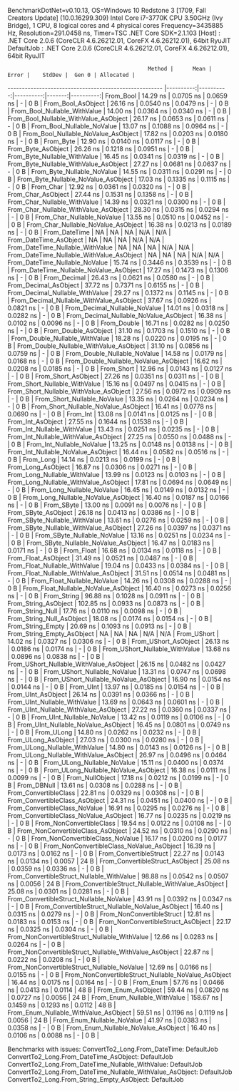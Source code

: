 
BenchmarkDotNet=v0.10.13, OS=Windows 10 Redstone 3 [1709, Fall Creators Update] (10.0.16299.309)
Intel Core i7-3770K CPU 3.50GHz (Ivy Bridge), 1 CPU, 8 logical cores and 4 physical cores
Frequency=3435885 Hz, Resolution=291.0458 ns, Timer=TSC
.NET Core SDK=2.1.103
  [Host]     : .NET Core 2.0.6 (CoreCLR 4.6.26212.01, CoreFX 4.6.26212.01), 64bit RyuJIT
  DefaultJob : .NET Core 2.0.6 (CoreCLR 4.6.26212.01, CoreFX 4.6.26212.01), 64bit RyuJIT


                                                Method |      Mean |     Error |    StdDev |  Gen 0 | Allocated |
------------------------------------------------------ |----------:|----------:|----------:|-------:|----------:|
                                             From_Bool |  14.29 ns | 0.0705 ns | 0.0659 ns |      - |       0 B |
                                    From_Bool_AsObject |  26.16 ns | 0.0540 ns | 0.0479 ns |      - |       0 B |
                          From_Bool_Nullable_WithValue |  14.00 ns | 0.0364 ns | 0.0340 ns |      - |       0 B |
                 From_Bool_Nullable_WithValue_AsObject |  26.17 ns | 0.0653 ns | 0.0611 ns |      - |       0 B |
                            From_Bool_Nullable_NoValue |  13.07 ns | 0.1088 ns | 0.0964 ns |      - |       0 B |
                   From_Bool_Nullable_NoValue_AsObject |  17.82 ns | 0.0203 ns | 0.0180 ns |      - |       0 B |
                                             From_Byte |  12.90 ns | 0.0140 ns | 0.0117 ns |      - |       0 B |
                                    From_Byte_AsObject |  26.26 ns | 0.1218 ns | 0.0951 ns |      - |       0 B |
                          From_Byte_Nullable_WithValue |  16.45 ns | 0.0341 ns | 0.0319 ns |      - |       0 B |
                 From_Byte_Nullable_WithValue_AsObject |  27.27 ns | 0.0681 ns | 0.0637 ns |      - |       0 B |
                            From_Byte_Nullable_NoValue |  14.55 ns | 0.0311 ns | 0.0291 ns |      - |       0 B |
                   From_Byte_Nullable_NoValue_AsObject |  17.03 ns | 0.1335 ns | 0.1115 ns |      - |       0 B |
                                             From_Char |  12.92 ns | 0.0361 ns | 0.0320 ns |      - |       0 B |
                                    From_Char_AsObject |  27.44 ns | 0.1531 ns | 0.1358 ns |      - |       0 B |
                          From_Char_Nullable_WithValue |  14.39 ns | 0.0321 ns | 0.0300 ns |      - |       0 B |
                 From_Char_Nullable_WithValue_AsObject |  28.30 ns | 0.0315 ns | 0.0294 ns |      - |       0 B |
                            From_Char_Nullable_NoValue |  13.55 ns | 0.0510 ns | 0.0452 ns |      - |       0 B |
                   From_Char_Nullable_NoValue_AsObject |  16.38 ns | 0.0213 ns | 0.0189 ns |      - |       0 B |
                                         From_DateTime |        NA |        NA |        NA |    N/A |       N/A |
                                From_DateTime_AsObject |        NA |        NA |        NA |    N/A |       N/A |
                      From_DateTime_Nullable_WithValue |        NA |        NA |        NA |    N/A |       N/A |
             From_DateTime_Nullable_WithValue_AsObject |        NA |        NA |        NA |    N/A |       N/A |
                        From_DateTime_Nullable_NoValue |  15.74 ns | 0.3446 ns | 0.3539 ns |      - |       0 B |
               From_DateTime_Nullable_NoValue_AsObject |  17.27 ns | 0.1473 ns | 0.1306 ns |      - |       0 B |
                                          From_Decimal |  26.43 ns | 0.0621 ns | 0.0580 ns |      - |       0 B |
                                 From_Decimal_AsObject |  37.72 ns | 0.7371 ns | 0.6155 ns |      - |       0 B |
                       From_Decimal_Nullable_WithValue |  29.27 ns | 0.1372 ns | 0.1145 ns |      - |       0 B |
              From_Decimal_Nullable_WithValue_AsObject |  37.67 ns | 0.0926 ns | 0.0821 ns |      - |       0 B |
                         From_Decimal_Nullable_NoValue |  14.01 ns | 0.0318 ns | 0.0282 ns |      - |       0 B |
                From_Decimal_Nullable_NoValue_AsObject |  16.38 ns | 0.0102 ns | 0.0096 ns |      - |       0 B |
                                           From_Double |  16.71 ns | 0.0282 ns | 0.0250 ns |      - |       0 B |
                                  From_Double_AsObject |  31.10 ns | 0.1703 ns | 0.1510 ns |      - |       0 B |
                        From_Double_Nullable_WithValue |  18.28 ns | 0.0220 ns | 0.0195 ns |      - |       0 B |
               From_Double_Nullable_WithValue_AsObject |  31.10 ns | 0.0856 ns | 0.0759 ns |      - |       0 B |
                          From_Double_Nullable_NoValue |  14.58 ns | 0.0179 ns | 0.0168 ns |      - |       0 B |
                 From_Double_Nullable_NoValue_AsObject |  16.62 ns | 0.0208 ns | 0.0185 ns |      - |       0 B |
                                            From_Short |  12.96 ns | 0.0143 ns | 0.0127 ns |      - |       0 B |
                                   From_Short_AsObject |  27.26 ns | 0.0351 ns | 0.0311 ns |      - |       0 B |
                         From_Short_Nullable_WithValue |  15.16 ns | 0.0497 ns | 0.0415 ns |      - |       0 B |
                From_Short_Nullable_WithValue_AsObject |  27.56 ns | 0.0972 ns | 0.0909 ns |      - |       0 B |
                           From_Short_Nullable_NoValue |  13.35 ns | 0.0264 ns | 0.0234 ns |      - |       0 B |
                  From_Short_Nullable_NoValue_AsObject |  16.41 ns | 0.0778 ns | 0.0690 ns |      - |       0 B |
                                              From_Int |  13.08 ns | 0.0141 ns | 0.0125 ns |      - |       0 B |
                                     From_Int_AsObject |  27.55 ns | 0.1644 ns | 0.1538 ns |      - |       0 B |
                           From_Int_Nullable_WithValue |  13.43 ns | 0.0251 ns | 0.0235 ns |      - |       0 B |
                  From_Int_Nullable_WithValue_AsObject |  27.25 ns | 0.0550 ns | 0.0488 ns |      - |       0 B |
                             From_Int_Nullable_NoValue |  13.25 ns | 0.0148 ns | 0.0138 ns |      - |       0 B |
                    From_Int_Nullable_NoValue_AsObject |  16.44 ns | 0.0582 ns | 0.0516 ns |      - |       0 B |
                                             From_Long |  14.14 ns | 0.0213 ns | 0.0199 ns |      - |       0 B |
                                    From_Long_AsObject |  16.87 ns | 0.0306 ns | 0.0271 ns |      - |       0 B |
                          From_Long_Nullable_WithValue |  13.99 ns | 0.0123 ns | 0.0103 ns |      - |       0 B |
                 From_Long_Nullable_WithValue_AsObject |  17.81 ns | 0.0694 ns | 0.0649 ns |      - |       0 B |
                            From_Long_Nullable_NoValue |  16.45 ns | 0.0149 ns | 0.0132 ns |      - |       0 B |
                   From_Long_Nullable_NoValue_AsObject |  16.40 ns | 0.0187 ns | 0.0166 ns |      - |       0 B |
                                            From_SByte |  13.00 ns | 0.0091 ns | 0.0076 ns |      - |       0 B |
                                   From_SByte_AsObject |  26.18 ns | 0.0413 ns | 0.0386 ns |      - |       0 B |
                         From_SByte_Nullable_WithValue |  13.61 ns | 0.0276 ns | 0.0259 ns |      - |       0 B |
                From_SByte_Nullable_WithValue_AsObject |  27.26 ns | 0.0397 ns | 0.0371 ns |      - |       0 B |
                           From_SByte_Nullable_NoValue |  13.16 ns | 0.0251 ns | 0.0234 ns |      - |       0 B |
                  From_SByte_Nullable_NoValue_AsObject |  16.47 ns | 0.0183 ns | 0.0171 ns |      - |       0 B |
                                            From_Float |  16.68 ns | 0.0134 ns | 0.0118 ns |      - |       0 B |
                                   From_Float_AsObject |  31.49 ns | 0.0521 ns | 0.0487 ns |      - |       0 B |
                         From_Float_Nullable_WithValue |  19.04 ns | 0.0433 ns | 0.0384 ns |      - |       0 B |
                From_Float_Nullable_WithValue_AsObject |  31.51 ns | 0.0514 ns | 0.0481 ns |      - |       0 B |
                           From_Float_Nullable_NoValue |  14.26 ns | 0.0308 ns | 0.0288 ns |      - |       0 B |
                  From_Float_Nullable_NoValue_AsObject |  16.40 ns | 0.0273 ns | 0.0256 ns |      - |       0 B |
                                           From_String |  96.88 ns | 0.1028 ns | 0.0911 ns |      - |       0 B |
                                  From_String_AsObject | 102.85 ns | 0.0933 ns | 0.0873 ns |      - |       0 B |
                                      From_String_Null |  17.76 ns | 0.0110 ns | 0.0098 ns |      - |       0 B |
                             From_String_Null_AsObject |  18.08 ns | 0.0174 ns | 0.0154 ns |      - |       0 B |
                                     From_String_Empty |  20.69 ns | 0.1093 ns | 0.0913 ns |      - |       0 B |
                            From_String_Empty_AsObject |        NA |        NA |        NA |    N/A |       N/A |
                                           From_UShort |  14.02 ns | 0.0327 ns | 0.0306 ns |      - |       0 B |
                                  From_UShort_AsObject |  26.13 ns | 0.0186 ns | 0.0174 ns |      - |       0 B |
                        From_UShort_Nullable_WithValue |  13.68 ns | 0.0896 ns | 0.0838 ns |      - |       0 B |
               From_UShort_Nullable_WithValue_AsObject |  26.15 ns | 0.0482 ns | 0.0427 ns |      - |       0 B |
                          From_UShort_Nullable_NoValue |  13.31 ns | 0.0747 ns | 0.0698 ns |      - |       0 B |
                 From_UShort_Nullable_NoValue_AsObject |  16.90 ns | 0.0154 ns | 0.0144 ns |      - |       0 B |
                                             From_UInt |  13.97 ns | 0.0185 ns | 0.0154 ns |      - |       0 B |
                                    From_UInt_AsObject |  26.14 ns | 0.0391 ns | 0.0366 ns |      - |       0 B |
                          From_UInt_Nullable_WithValue |  13.69 ns | 0.0643 ns | 0.0601 ns |      - |       0 B |
                 From_UInt_Nullable_WithValue_AsObject |  27.22 ns | 0.0360 ns | 0.0337 ns |      - |       0 B |
                            From_UInt_Nullable_NoValue |  13.42 ns | 0.0119 ns | 0.0106 ns |      - |       0 B |
                   From_UInt_Nullable_NoValue_AsObject |  16.45 ns | 0.0801 ns | 0.0749 ns |      - |       0 B |
                                            From_ULong |  14.80 ns | 0.0262 ns | 0.0232 ns |      - |       0 B |
                                   From_ULong_AsObject |  27.03 ns | 0.0300 ns | 0.0280 ns |      - |       0 B |
                         From_ULong_Nullable_WithValue |  14.80 ns | 0.0143 ns | 0.0126 ns |      - |       0 B |
                From_ULong_Nullable_WithValue_AsObject |  26.97 ns | 0.0496 ns | 0.0464 ns |      - |       0 B |
                           From_ULong_Nullable_NoValue |  15.11 ns | 0.0400 ns | 0.0374 ns |      - |       0 B |
                  From_ULong_Nullable_NoValue_AsObject |  16.38 ns | 0.0111 ns | 0.0099 ns |      - |       0 B |
                                       From_NullObject |  17.18 ns | 0.0212 ns | 0.0199 ns |      - |       0 B |
                                           From_DBNull |  13.61 ns | 0.0308 ns | 0.0288 ns |      - |       0 B |
                                 From_ConvertibleClass |  22.81 ns | 0.0329 ns | 0.0308 ns |      - |       0 B |
                        From_ConvertibleClass_AsObject |  24.31 ns | 0.0451 ns | 0.0400 ns |      - |       0 B |
                         From_ConvertibleClass_NoValue |  16.91 ns | 0.0295 ns | 0.0276 ns |      - |       0 B |
                From_ConvertibleClass_NoValue_AsObject |  16.77 ns | 0.0235 ns | 0.0219 ns |      - |       0 B |
                              From_NonConvertibleClass |  19.54 ns | 0.0122 ns | 0.0108 ns |      - |       0 B |
                     From_NonConvertibleClass_AsObject |  24.52 ns | 0.0310 ns | 0.0290 ns |      - |       0 B |
                      From_NonConvertibleClass_NoValue |  16.17 ns | 0.0200 ns | 0.0177 ns |      - |       0 B |
             From_NonConvertibleClass_NoValue_AsObject |  16.39 ns | 0.0173 ns | 0.0162 ns |      - |       0 B |
                                From_ConvertibleStruct |  22.27 ns | 0.0143 ns | 0.0134 ns | 0.0057 |      24 B |
                       From_ConvertibleStruct_AsObject |  25.08 ns | 0.0359 ns | 0.0336 ns |      - |       0 B |
             From_ConvertibleStruct_Nullable_WithValue |  98.88 ns | 0.0542 ns | 0.0507 ns | 0.0056 |      24 B |
    From_ConvertibleStruct_Nullable_WithValue_AsObject |  25.08 ns | 0.0301 ns | 0.0281 ns |      - |       0 B |
               From_ConvertibleStruct_Nullable_NoValue |  43.91 ns | 0.0392 ns | 0.0347 ns |      - |       0 B |
      From_ConvertibleStruct_Nullable_NoValue_AsObject |  16.40 ns | 0.0315 ns | 0.0279 ns |      - |       0 B |
                             From_NonConvertibleStruct |  12.81 ns | 0.0183 ns | 0.0153 ns |      - |       0 B |
                    From_NonConvertibleStruct_AsObject |  22.17 ns | 0.0325 ns | 0.0304 ns |      - |       0 B |
          From_NonConvertibleStruct_Nullable_WithValue |  12.66 ns | 0.0283 ns | 0.0264 ns |      - |       0 B |
 From_NonConvertibleStruct_Nullable_WithValue_AsObject |  22.87 ns | 0.0222 ns | 0.0208 ns |      - |       0 B |
            From_NonConvertibleStruct_Nullable_NoValue |  12.69 ns | 0.0166 ns | 0.0155 ns |      - |       0 B |
   From_NonConvertibleStruct_Nullable_NoValue_AsObject |  16.44 ns | 0.0175 ns | 0.0164 ns |      - |       0 B |
                                             From_Enum |  57.76 ns | 0.0466 ns | 0.0413 ns | 0.0114 |      48 B |
                                    From_Enum_AsObject |  59.44 ns | 0.0820 ns | 0.0727 ns | 0.0056 |      24 B |
                          From_Enum_Nullable_WithValue | 158.67 ns | 0.1459 ns | 0.1293 ns | 0.0112 |      48 B |
                 From_Enum_Nullable_WithValue_AsObject |  59.51 ns | 0.1196 ns | 0.1119 ns | 0.0056 |      24 B |
                            From_Enum_Nullable_NoValue |  41.97 ns | 0.0383 ns | 0.0358 ns |      - |       0 B |
                   From_Enum_Nullable_NoValue_AsObject |  16.40 ns | 0.0106 ns | 0.0088 ns |      - |       0 B |

Benchmarks with issues:
  ConvertTo2_Long.From_DateTime: DefaultJob
  ConvertTo2_Long.From_DateTime_AsObject: DefaultJob
  ConvertTo2_Long.From_DateTime_Nullable_WithValue: DefaultJob
  ConvertTo2_Long.From_DateTime_Nullable_WithValue_AsObject: DefaultJob
  ConvertTo2_Long.From_String_Empty_AsObject: DefaultJob
